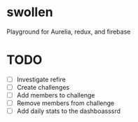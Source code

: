 # swollen
Playground for Aurelia, redux, and firebase

# TODO
* [ ] Investigate refire
* [ ] Create challenges
* [ ] Add members to challenge
* [ ] Remove members from challenge
* [ ] Add daily stats to the dashboasssrd
